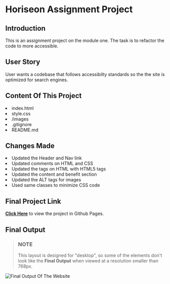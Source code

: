# Horiseon Assignment Project

## Introduction
This is an assignment project on the module one. The task is to refactor the code to  more accessible. 

## User Story
User wants a codebase that follows accessibilty standards so the the site is optimized for search engines. 

## Content Of This Project
<li> index.html </li>
<li> style.css </li>
<li> /images </li>
<li> .gitignore </li>
<li> README.md </li>


## Changes Made
<li> Updated the Header and Nav link </li>
<li> Updated comments on HTML and CSS </li>
<li> Updated the tags on HTML with HTML5 tags </li>
<li> Updated the content and benefit section </li>
<li> Updated the ALT tags for images </li>
<li> Used same classes to minimize CSS code</li>

## Final Project Link
[**Click Here**](https://pravton.github.io/horiseon/) to view the project in Github Pages.

## Final Output
>### NOTE
>This layout is designed for "desktop", so some of the elements don't look like the **Final Output** when viewed at a resolution smaller than 768px.

![Final Output Of The Website](./assets/images/final-output.png "Final Output Of The Website")




